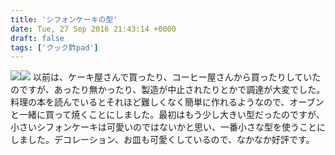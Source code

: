 ```yaml
---
title: 'シフォンケーキの型'
date: Tue, 27 Sep 2016 21:43:14 +0000
draft: false
tags: ['クック酢pad']
---
```


[![](//ws-fe.amazon-adsystem.com/widgets/q?_encoding=UTF8&ASIN=B00D137IU8&Format=_SL110_&ID=AsinImage&MarketPlace=JP&ServiceVersion=20070822&WS=1&tag=hrm0a-22)](//www.amazon.co.jp/gp/product/B00D137IU8/ref=as_li_ss_il?ie=UTF8&camp=247&creative=7399&creativeASIN=B00D137IU8&linkCode=as2&tag=hrm0a-22)![](//ir-jp.amazon-adsystem.com/e/ir?t=hrm0a-22&l=as2&o=9&a=B00D137IU8) 以前は、ケーキ屋さんで買ったり、コーヒー屋さんから買ったりしていたのですが、あったり無かったり、製造が中止されたりとかで調達が大変でした。料理の本を読んでいるとそれほど難しくなく簡単に作れるようなので、オーブンと一緒に買って焼くことにしました。最初はもう少し大きい型だったのですが、小さいシフォンケーキは可愛いのではないかと思い、一番小さな型を使うことにしました。デコレーション、お皿も可愛くしているので、なかなか好評です。